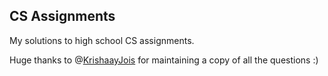 ## CS Assignments

My solutions to high school CS assignments.

Huge thanks to @[KrishaayJois](https://github.com/kry0sc0pic) for maintaining a copy of all the questions :)
